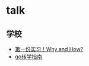 # talk

## 学校
- [第一份实习！Why and How?](https://github.com/RamezesDong/talk/blob/main/internship/%E7%AC%AC%E4%B8%80%E4%BB%BD%E5%AE%9E%E4%B9%A0.md)
- [go转学指南](https://github.com/RamezesDong/talk/blob/main/internship/go%E8%BD%AC%E5%AD%A6%E6%8C%87%E5%8D%97.md)
